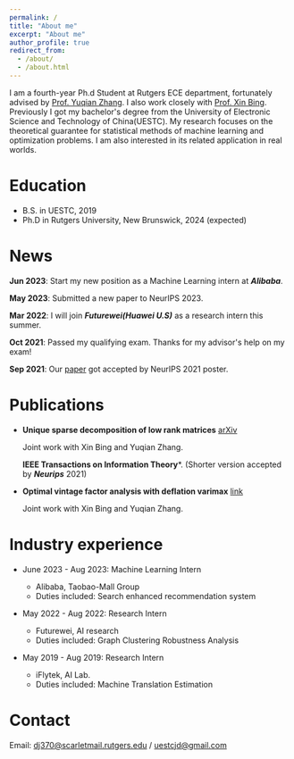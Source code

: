 ```yaml
---
permalink: /
title: "About me"
excerpt: "About me"
author_profile: true
redirect_from: 
  - /about/
  - /about.html
---
```


I am a fourth-year Ph.d Student at Rutgers ECE department, fortunately advised by [Prof. Yuqian Zhang](https://sites.google.com/view/yuqianzhang). I also work closely with [Prof. Xin Bing](https://sites.coecis.cornell.edu/xinbing/). Previously I got my bachelor's degree from the University of Electronic Science and Technology of China(UESTC).
My research focuses on the theoretical guarantee for statistical methods of machine learning and optimization problems. I am also interested in its related application in real worlds. 






Education
======
* B.S. in UESTC, 2019
* Ph.D in Rutgers University, New Brunswick, 2024 (expected)

News
======
**Jun 2023**: Start my new position as a Machine Learning intern at ***Alibaba***.

**May 2023**: Submitted a new paper to NeurIPS 2023.

**Mar 2022**: I will join ***Futurewei(Huawei U.S)*** as a research intern this summer.

**Oct 2021**: Passed my qualifying exam. Thanks for my advisor's help on my exam! 

**Sep 2021**: Our [paper](https://arxiv.org/abs/2106.07736) got accepted by NeurIPS 2021 poster.


Publications
======
* **Unique sparse decomposition of low rank matrices** [arXiv](https://arxiv.org/abs/2106.07736)
  
    Joint work with Xin Bing and Yuqian Zhang.
  
    **IEEE Transactions on Information   Theory***. (Shorter version accepted by ***Neurips*** 2021)

* **Optimal vintage factor analysis with deflation varimax** [link]([https://rutgersconnect-my.sharepoint.com/:b:/g/personal/dj370_soe_rutgers_edu/EWAxZO5gvIJDirPxlIv3P50B_ZVEVXn15D33aLF07pfoYQ?e=h180lo](https://rutgersconnect-my.sharepoint.com/:b:/g/personal/dj370_soe_rutgers_edu/ESxNFtLiCCRGvh1pyrk7Ii8B0zqeL6l3WZHsjEJLqal7Sg?e=h4Mduh))
  
  Joint work with Xin Bing and Yuqian Zhang.


Industry experience
======
* June 2023 - Aug 2023: Machine Learning Intern
  * Alibaba, Taobao-Mall Group
  * Duties included: Search enhanced recommendation system

* May 2022 - Aug 2022: Research Intern
  * Futurewei, AI research
  * Duties included: Graph Clustering Robustness Analysis

* May 2019 - Aug 2019: Research Intern
  * iFlytek, AI Lab.
  * Duties included: Machine Translation Estimation

Contact
=====
Email: dj370@scarletmail.rutgers.edu / uestcjd@gmail.com  
  


